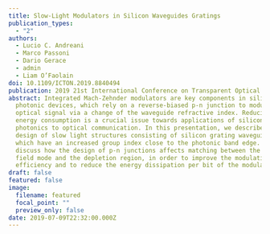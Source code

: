 ```yaml
---
title: Slow-Light Modulators in Silicon Waveguides Gratings
publication_types:
  - "2"
authors:
  - Lucio C. Andreani
  - Marco Passoni
  - Dario Gerace
  - admin
  - Liam O’Faolain
doi: 10.1109/ICTON.2019.8840494
publication: 2019 21st International Conference on Transparent Optical Networks (ICTON)
abstract: Integrated Mach-Zehnder modulators are key components in silicon
  photonic devices, which rely on a reverse-biased p-n junction to modulate the
  optical signal via a change of the waveguide refractive index. Reducing their
  energy consumption is a crucial issue towards applications of silicon
  photonics to optical communication. In this presentation, we describe the
  design of slow light structures consisting of silicon grating waveguides,
  which have an increased group index close to the photonic band edge. Also, we
  discuss how the design of p-n junctions affects matching between the optical
  field mode and the depletion region, in order to improve the modulation
  efficiency and to reduce the energy dissipation per bit of the modulator.
draft: false
featured: false
image:
  filename: featured
  focal_point: ""
  preview_only: false
date: 2019-07-09T22:32:00.000Z
---
```

